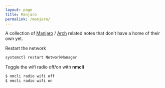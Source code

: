 ```yaml
---
layout: page
title: Manjaro
permalink: /manjaro/
---
```


A collection of [Manjaro](http://www.manjaro.org) / [Arch](https://www.archlinux.org/) related notes that don't have a home of their own yet.

Restart the network

```bash
systemctl restart NetworkManager
```

Toggle the wifi radio off/on with **nmcli**
```bash
$ nmcli radio wifi off
$ nmcli radio wifi on
```